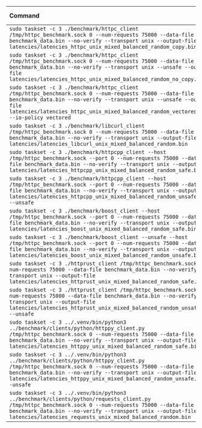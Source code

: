 | Command | Mean [s] | Min [s] | Max [s] | Relative |
|:---|---:|---:|---:|---:|
| `sudo taskset -c 3 ./benchmark/httpc_client /tmp/httpc_benchmark.sock 0 --num-requests 75000 --data-file benchmark_data.bin --no-verify --transport unix --output-file latencies/latencies_httpc_unix_mixed_balanced_random_copy.bin` | 4.782 ± 0.024 | 4.739 | 4.828 | 1.15 ± 0.02 |
| `sudo taskset -c 3 ./benchmark/httpc_client /tmp/httpc_benchmark.sock 0 --num-requests 75000 --data-file benchmark_data.bin --no-verify --transport unix --unsafe --output-file latencies/latencies_httpc_unix_mixed_balanced_random_no_copy.bin` | 4.772 ± 0.086 | 4.705 | 5.026 | 1.15 ± 0.03 |
| `sudo taskset -c 3 ./benchmark/httpc_client /tmp/httpc_benchmark.sock 0 --num-requests 75000 --data-file benchmark_data.bin --no-verify --transport unix --unsafe --output-file latencies/latencies_httpc_unix_mixed_balanced_random_vectored.bin --io-policy vectored` | 4.165 ± 0.066 | 4.110 | 4.301 | 1.00 |
| `sudo taskset -c 3 ./benchmark/libcurl_client /tmp/httpc_benchmark.sock 0 --num-requests 75000 --data-file benchmark_data.bin --no-verify --transport unix --output-file latencies/latencies_libcurl_unix_mixed_balanced_random.bin` | 5.628 ± 0.273 | 5.444 | 6.432 | 1.35 ± 0.07 |
| `sudo taskset -c 3 ./benchmark/httpcpp_client --host /tmp/httpc_benchmark.sock --port 0 --num-requests 75000 --data-file benchmark_data.bin --no-verify --transport unix --output-file latencies/latencies_httpcpp_unix_mixed_balanced_random_safe.bin` | 6.585 ± 0.131 | 6.510 | 7.079 | 1.58 ± 0.04 |
| `sudo taskset -c 3 ./benchmark/httpcpp_client --host /tmp/httpc_benchmark.sock --port 0 --num-requests 75000 --data-file benchmark_data.bin --no-verify --transport unix --output-file latencies/latencies_httpcpp_unix_mixed_balanced_random_unsafe.bin --unsafe` | 6.314 ± 0.020 | 6.278 | 6.380 | 1.52 ± 0.02 |
| `sudo taskset -c 3 ./benchmark/boost_client --host /tmp/httpc_benchmark.sock --port 0 --num-requests 75000 --data-file benchmark_data.bin --no-verify --transport unix --output-file latencies/latencies_boost_unix_mixed_balanced_random_safe.bin` | 4.847 ± 0.031 | 4.782 | 4.943 | 1.16 ± 0.02 |
| `sudo taskset -c 3 ./benchmark/boost_client --unsafe --host /tmp/httpc_benchmark.sock --port 0 --num-requests 75000 --data-file benchmark_data.bin --no-verify --transport unix --output-file latencies/latencies_boost_unix_mixed_balanced_random_unsafe.bin` | 4.194 ± 0.030 | 4.154 | 4.325 | 1.01 ± 0.02 |
| `sudo taskset -c 3 ./httprust_client /tmp/httpc_benchmark.sock 0 --num-requests 75000 --data-file benchmark_data.bin --no-verify --transport unix --output-file latencies/latencies_httprust_unix_mixed_balanced_random_safe.bin` | 7.509 ± 0.460 | 7.232 | 8.341 | 1.80 ± 0.11 |
| `sudo taskset -c 3 ./httprust_client /tmp/httpc_benchmark.sock 0 --num-requests 75000 --data-file benchmark_data.bin --no-verify --transport unix --output-file latencies/latencies_httprust_unix_mixed_balanced_random_unsafe.bin --unsafe` | 7.053 ± 0.056 | 7.016 | 7.340 | 1.69 ± 0.03 |
| `sudo taskset -c 3 ../.venv/bin/python3 ../benchmark/clients/python/httppy_client.py /tmp/httpc_benchmark.sock 0 --num-requests 75000 --data-file benchmark_data.bin --no-verify --transport unix --output-file latencies/latencies_httppy_unix_mixed_balanced_random_safe.bin` | 15.474 ± 0.085 | 15.294 | 15.626 | 3.71 ± 0.06 |
| `sudo taskset -c 3 ../.venv/bin/python3 ../benchmark/clients/python/httppy_client.py /tmp/httpc_benchmark.sock 0 --num-requests 75000 --data-file benchmark_data.bin --no-verify --transport unix --output-file latencies/latencies_httppy_unix_mixed_balanced_random_unsafe.bin --unsafe` | 15.082 ± 0.047 | 15.019 | 15.268 | 3.62 ± 0.06 |
| `sudo taskset -c 3 ../.venv/bin/python3 ../benchmark/clients/python/requests_client.py /tmp/httpc_benchmark.sock 0 --num-requests 75000 --data-file benchmark_data.bin --no-verify --transport unix --output-file latencies/latencies_requests_unix_mixed_balanced_random.bin` | 28.631 ± 1.713 | 27.774 | 33.051 | 6.87 ± 0.43 |
